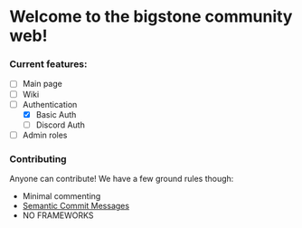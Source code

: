 # Welcome to the bigstone community web!

### Current features:
- [ ] Main page
- [ ] Wiki
- [ ] Authentication
    - [x] Basic Auth
    - [ ] Discord Auth
- [ ] Admin roles

### Contributing
Anyone can contribute! We have a few ground rules though:

- Minimal commenting
- [Semantic Commit Messages](https://gist.github.com/joshbuchea/6f47e86d2510bce28f8e7f42ae84c716)
- NO FRAMEWORKS